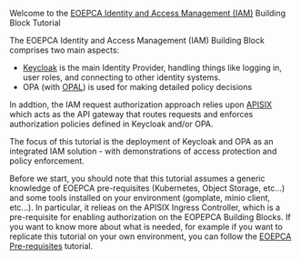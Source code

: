 Welcome to the [EOEPCA Identity and Access Management (IAM)](https://eoepca.readthedocs.io/projects/iam/en/latest/) Building Block Tutorial

The EOEPCA Identity and Access Management (IAM) Building Block comprises two main aspects:
- [Keycloak](https://www.keycloak.org/) is the main Identity Provider, handling things like logging in, user roles, and connecting to other identity systems. 
- OPA (with [OPAL](https://opal.ac/)) is used for making detailed policy decisions

In addtion, the IAM request authorization approach relies upon [APISIX](https://apisix.apache.org/) which acts as the API gateway that routes requests and enforces authorization policies defined in Keycloak and/or OPA.

The focus of this tutorial is the deployment of Keycloak and OPA as an integrated IAM solution - with demonstrations of access protection and policy enforcement.

Before we start, you should note that this tutorial assumes a generic knowledge of EOEPCA pre-requisites (Kubernetes, Object Storage, etc...) and some tools installed on your environment (gomplate, minio client, etc...). In particular, it relieas on the APISIX Ingress Controller, which is a pre-requisite for enabling authorization on the EOPEPCA Building Blocks. If you want to know more about what is needed, for example if you want to replicate this tutorial on your own environment, you can follow the <a href="../../scenario/prerequisites" target="_blank" rel="noopener noreferrer">EOEPCA Pre-requisites</a> tutorial.

